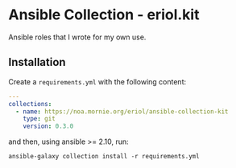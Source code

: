# Ansible Collection - eriol.kit

Ansible roles that I wrote for my own use.

## Installation

Create a `requirements.yml` with the following content:

```yaml
---
collections:
  - name: https://noa.mornie.org/eriol/ansible-collection-kit
    type: git
    version: 0.3.0
```

and then, using ansible >= 2.10, run:

```
ansible-galaxy collection install -r requirements.yml
```
